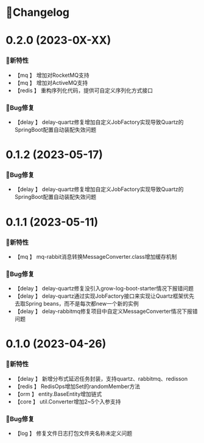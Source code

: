 # 🚀Changelog

# 0.2.0 (2023-0X-XX)

### 🐣新特性
* 【mq    】      增加对RocketMQ支持
* 【mq    】      增加对ActiveMQ支持
* 【redis 】      重构序列化代码，提供可自定义序列化方式接口

### 🐞Bug修复
* 【delay 】      delay-quartz修复增加自定义JobFactory实现导致Quartz的SpringBoot配置自动装配失效问题

# 0.1.2 (2023-05-17)

### 🐞Bug修复
* 【delay 】      delay-quartz修复增加自定义JobFactory实现导致Quartz的SpringBoot配置自动装配失效问题

# 0.1.1 (2023-05-11)

### 🐣新特性
* 【mq    】      mq-rabbit消息转换MessageConverter.class增加缓存机制

### 🐞Bug修复
* 【delay 】      delay-quartz修复没引入grow-log-boot-starter情况下报错问题
* 【delay 】      delay-quartz通过实现JobFactory接口来实现让Quartz框架优先去取Spring beans，而不是每次都new一个新的实例
* 【delay 】      delay-rabbitmq修复项目中自定义MessageConverter情况下报错问题

# 0.1.0 (2023-04-26)

### 🐣新特性
* 【delay 】      新增分布式延迟任务封装，支持quartz、rabbitmq、redisson
* 【redis 】      RedisOps增加Set的randomMember方法
* 【orm   】      entity.BaseEntity增加链式
* 【core  】      util.Converter增加2~5个入参支持

### 🐞Bug修复
* 【log   】      修复文件日志打包文件夹名称未定义问题
